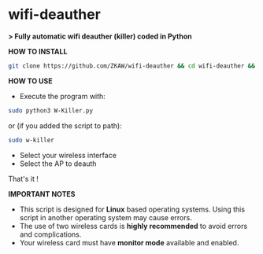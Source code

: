 # wifi-deauther
**> Fully automatic wifi deauther (killer) coded in Python**

**HOW TO INSTALL**

``` bash
git clone https://github.com/ZKAW/wifi-deauther && cd wifi-deauther && chmod +x INSTALL && sudo ./INSTALL
```

**HOW TO USE**

* Execute the program with:
``` bash
sudo python3 W-Killer.py 
```
or (if you added the script to path):
``` bash
sudo w-killer
```
* Select your wireless interface
* Select the AP to deauth

That's it !

**IMPORTANT NOTES**

- This script is designed for **Linux** based operating systems. Using this script in another operating system may cause errors.
- The use of two wireless cards is **highly recommended** to avoid errors and complications.
- Your wireless card must have **monitor mode** available and enabled.
